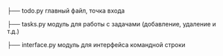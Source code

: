 ├── todo.py                 главный файл, точка входа

├── tasks.py                модуль для работы с задачами (добавление, удаление и т.д.)

├── interface.py            модуль для интерфейса командной строки
